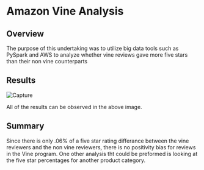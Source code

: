 # Amazon Vine Analysis
## Overview
The purpose of this undertaking was to utilize big data tools such as PySpark and AWS to analyze whether vine reviews gave more five stars than their non vine counterparts

## Results

![Capture](https://user-images.githubusercontent.com/71234992/107183565-43e7a000-699c-11eb-8609-af3ea85e764f.PNG)

All of the results can be observed in the above image.

## Summary

Since there is only .06% of a five star rating differance between the vine reviewers and the non vine reviewers, there is no positivity bias for reviews in the Vine program. One other analysis tht could be preformed is looking at the five star percentages for another product category.
